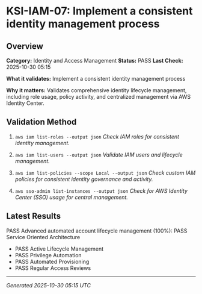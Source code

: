 # KSI-IAM-07: Implement a consistent identity management process

## Overview

**Category:** Identity and Access Management
**Status:** PASS
**Last Check:** 2025-10-30 05:15

**What it validates:** Implement a consistent identity management process

**Why it matters:** Validates comprehensive identity lifecycle management, including role usage, policy activity, and centralized management via AWS Identity Center.

## Validation Method

1. `aws iam list-roles --output json`
   *Check IAM roles for consistent identity management.*

2. `aws iam list-users --output json`
   *Validate IAM users and lifecycle management.*

3. `aws iam list-policies --scope Local --output json`
   *Check custom IAM policies for consistent identity governance and activity.*

4. `aws sso-admin list-instances --output json`
   *Check for AWS Identity Center (SSO) usage for central management.*

## Latest Results

PASS Advanced automated account lifecycle management (100%): PASS Service Oriented Architecture
- PASS Active Lifecycle Management
- PASS Privilege Automation
- PASS Automated Provisioning
- PASS Regular Access Reviews

---
*Generated 2025-10-30 05:15 UTC*